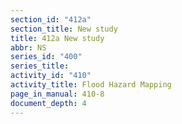 ```yaml
---
section_id: "412a"
section_title: New study
title: 412a New study
abbr: NS
series_id: "400"
series_title: 
activity_id: "410"
activity_title: Flood Hazard Mapping
page_in_manual: 410-8
document_depth: 4
---
```

